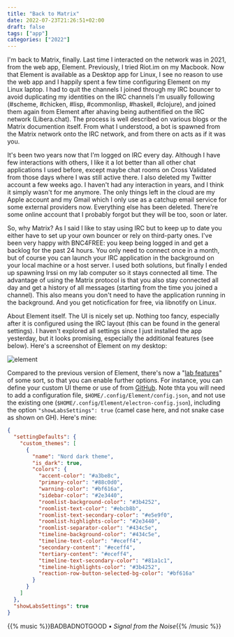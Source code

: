 ```yaml
---
title: "Back to Matrix"
date: 2022-07-23T21:26:51+02:00
draft: false
tags: ["app"]
categories: ["2022"]
---
```


I'm back to Matrix, finally. Last time I interacted on the network was in 2021, from the web app, Element. Previously, I tried Riot.im on my Macbook. Now that Element is available as a Desktop app for Linux, I see no reason to use the web app and I happily spent a few time configuring Element on my Linux laptop. I had to quit the channels I joined through my IRC bouncer to avoid duplicating my identities on the IRC channels I'm usually following (#scheme, #chicken, #lisp, #commonlisp, #haskell, #clojure), and joined them again from Element after ahaving being authentified on the IRC network (Libera.chat). The process is well described on various blogs or the Matrix documention itself. From what I understood, a bot is spawned from the Matrix network onto the IRC network, and from there on acts as if it was you.

It's been two years now that I'm logged on IRC every day. Although I have few interactions with others, I like it a lot better than all other chat applications I used before, except maybe chat rooms on Cross Validated from those days where I was still active there. I also deleted my Twitter account a few weeks ago. I haven't had any interaction in years, and I think it simply wasn't for me anymore. The only things left in the cloud are my Apple account and my Gmail which I only use as a catchup email service for some external providers now. Everything else has been deleted. There're some online account that I probably forgot but they will be too, soon or later.

So, why Matrix? As I said I like to stay using IRC but to keep up to date you either have to set up your own bouncer or rely on third-party ones. I've been very happy with BNC4FREE: you keep being logged in and get a backlog for the past 24 hours. You only need to connect once in a month, but of course you can launch your IRC application in the background on your local machine or a host server. I used both solutions, but finally I ended up spawning Irssi on my lab computer so it stays connected all time. The advantage of using the Matrix protocol is that you also stay connected all day and get a history of all messages (starting from the time you joined a channel). This also means you don't need to have the application running in the background. And you get noticfication for free, via libnotify on Linux.

About Element itself. The UI is nicely set up. Nothing too fancy, especially after it is configured using the IRC layout (this can be found in the general settings). I haven't explored all settings since I just installed the app yesterday, but it looks promising, especially the additional features (see below). Here's a screenshot of Element on my desktop:

![element](/img/2022-07-24-16-45-49.png)

Compared to the previous version of Element, there's now a "[lab features]" of some sort, so that you can enable further options. For instance, you can define your custom UI theme or use of from [GitHub]. Note thta you will need to add a configuration file, `$HOME/.config/Element/config.json`, and not use the existing one (`$HOME/.config/Element/electron-config.json`), including the option `"showLabsSettings": true` (camel case here, and not snake case as shown on GH). Here's mine:

```json
{
  "settingDefaults": {
    "custom_themes": [
      {
        "name": "Nord dark theme",
        "is_dark": true,
        "colors": {
          "accent-color": "#a3be8c",
          "primary-color": "#88c0d0",
          "warning-color": "#bf616a",
          "sidebar-color": "#2e3440",
          "roomlist-background-color": "#3b4252",
          "roomlist-text-color": "#ebcb8b",
          "roomlist-text-secondary-color": "#e5e9f0",
          "roomlist-highlights-color": "#2e3440",
          "roomlist-separator-color": "#434c5e",
          "timeline-background-color": "#434c5e",
          "timeline-text-color": "#eceff4",
          "secondary-content": "#eceff4",
          "tertiary-content": "#eceff4",
          "timeline-text-secondary-color": "#81a1c1",
          "timeline-highlights-color": "#3b4252",
          "reaction-row-button-selected-bg-color": "#bf616a"
        }
      }
    ]
  },
  "showLabsSettings": true
}
```

{{% music %}}BADBADNOTGOOD • _Signal from the Noise_{{% /music %}}

[lab features]: https://github.com/vector-im/element-web/blob/develop/docs/labs.md
[github]: https://github.com/aaronraimist/element-themes/

